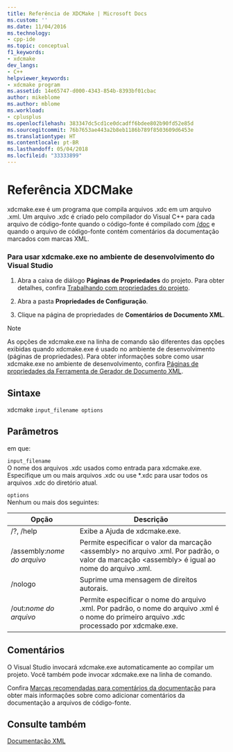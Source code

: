 ```yaml
---
title: Referência de XDCMake | Microsoft Docs
ms.custom: ''
ms.date: 11/04/2016
ms.technology:
- cpp-ide
ms.topic: conceptual
f1_keywords:
- xdcmake
dev_langs:
- C++
helpviewer_keywords:
- xdcmake program
ms.assetid: 14e65747-d000-4343-854b-8393bf01cbac
author: mikeblome
ms.author: mblome
ms.workload:
- cplusplus
ms.openlocfilehash: 383347dc5cd1ce0dcadff6bdee802b90fd52e85d
ms.sourcegitcommit: 76b7653ae443a2b8eb1186b789f8503609d6453e
ms.translationtype: HT
ms.contentlocale: pt-BR
ms.lasthandoff: 05/04/2018
ms.locfileid: "33333899"
---
```

# <a name="xdcmake-reference"></a>Referência XDCMake
xdcmake.exe é um programa que compila arquivos .xdc em um arquivo .xml. Um arquivo .xdc é criado pelo compilador do Visual C++ para cada arquivo de código-fonte quando o código-fonte é compilado com [/doc](../build/reference/doc-process-documentation-comments-c-cpp.md) e quando o arquivo de código-fonte contém comentários da documentação marcados com marcas XML.  
  
### <a name="to-use-xdcmakeexe-in-the-visual-studio-development-environment"></a>Para usar xdcmake.exe no ambiente de desenvolvimento do Visual Studio  
  
1.  Abra a caixa de diálogo **Páginas de Propriedades** do projeto. Para obter detalhes, confira [Trabalhando com propriedades do projeto](../ide/working-with-project-properties.md).  
  
2.  Abra a pasta **Propriedades de Configuração**.  
  
3.  Clique na página de propriedades de **Comentários de Documento XML**.  
  
> [!NOTE]
>  As opções de xdcmake.exe na linha de comando são diferentes das opções exibidas quando xdcmake.exe é usado no ambiente de desenvolvimento (páginas de propriedades). Para obter informações sobre como usar xdcmake.exe no ambiente de desenvolvimento, confira [Páginas de propriedades da Ferramenta de Gerador de Documento XML](../ide/xml-document-generator-tool-property-pages.md).  
  
## <a name="syntax"></a>Sintaxe  
 xdcmake `input_filename options`  
  
## <a name="parameters"></a>Parâmetros  
 em que:  
  
 `input_filename`  
 O nome dos arquivos .xdc usados como entrada para xdcmake.exe. Especifique um ou mais arquivos .xdc ou use *.xdc para usar todos os arquivos .xdc do diretório atual.  
  
 `options`  
 Nenhum ou mais dos seguintes:  
  
|Opção|Descrição|  
|------------|-----------------|  
|/?, /help|Exibe a Ajuda de xdcmake.exe.|  
|/assembly:*nome do arquivo*|Permite especificar o valor da marcação \<assembly> no arquivo .xml.  Por padrão, o valor da marcação \<assembly> é igual ao nome do arquivo .xml.|  
|/nologo|Suprime uma mensagem de direitos autorais.|  
|/out:*nome do arquivo*|Permite especificar o nome do arquivo .xml.  Por padrão, o nome do arquivo .xml é o nome do primeiro arquivo .xdc processado por xdcmake.exe.|  
  
## <a name="remarks"></a>Comentários  
 O Visual Studio invocará xdcmake.exe automaticamente ao compilar um projeto. Você também pode invocar xdcmake.exe na linha de comando.  
  
 Confira [Marcas recomendadas para comentários da documentação](../ide/recommended-tags-for-documentation-comments-visual-cpp.md) para obter mais informações sobre como adicionar comentários da documentação a arquivos de código-fonte.  
  
## <a name="see-also"></a>Consulte também  
 [Documentação XML](../ide/xml-documentation-visual-cpp.md)